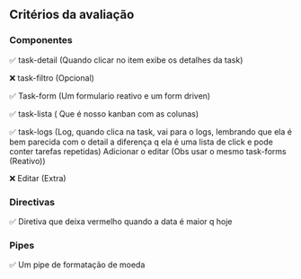 ## Critérios da avaliação

### Componentes

✅
task-detail (Quando clicar no item exibe os detalhes da task)

❌
task-filtro (Opcional)

✅
Task-form (Um formulario reativo e um form driven)

✅
task-lista ( Que é nosso kanban com as colunas)

✅
task-logs (Log, quando clica na task, vai para o logs, lembrando que ela é bem parecida com o detail a diferença q ela é uma lista de click e pode conter tarefas repetidas)
Adicionar o editar (Obs usar o mesmo task-forms (Reativo))

❌ Editar (Extra)


### Directivas

✅
Diretiva que deixa vermelho quando a data é maior q hoje




### Pipes

✅
Um pipe de formatação de moeda